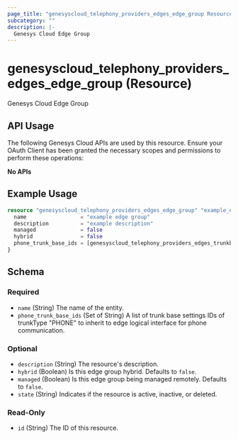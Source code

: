 ```yaml
---
page_title: "genesyscloud_telephony_providers_edges_edge_group Resource - terraform-provider-genesyscloud-jonesb"
subcategory: ""
description: |-
  Genesys Cloud Edge Group
---
```

# genesyscloud_telephony_providers_edges_edge_group (Resource)

Genesys Cloud Edge Group

## API Usage
The following Genesys Cloud APIs are used by this resource. Ensure your OAuth Client has been granted the necessary scopes and permissions to perform these operations:

**No APIs**

## Example Usage

```terraform
resource "genesyscloud_telephony_providers_edges_edge_group" "example_edge_group" {
  name                 = "example edge group"
  description          = "example description"
  managed              = false
  hybrid               = false
  phone_trunk_base_ids = [genesyscloud_telephony_providers_edges_trunkbasesettings.trunk.id]
}
```

<!-- schema generated by tfplugindocs -->
## Schema

### Required

- `name` (String) The name of the entity.
- `phone_trunk_base_ids` (Set of String) A list of trunk base settings IDs of trunkType "PHONE" to inherit to edge logical interface for phone communication.

### Optional

- `description` (String) The resource's description.
- `hybrid` (Boolean) Is this edge group hybrid. Defaults to `false`.
- `managed` (Boolean) Is this edge group being managed remotely. Defaults to `false`.
- `state` (String) Indicates if the resource is active, inactive, or deleted.

### Read-Only

- `id` (String) The ID of this resource.


